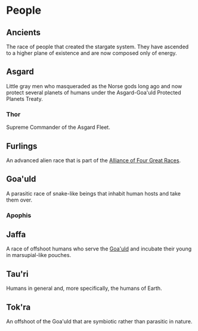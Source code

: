 # People

## Ancients

The race of people that created the stargate system. They have ascended to a higher plane of existence and are now composed only of energy.

## Asgard

Little gray men who masqueraded as the Norse gods long ago and now protect several planets of humans under the Asgard-Goa'uld Protected Planets Treaty.

### Thor

Supreme Commander of the Asgard Fleet.

## Furlings

An advanced alien race that is part of the [Alliance of Four Great Races](http://stargate.wikia.com/wiki/Alliance_of_Four_Great_Races).

## Goa'uld

A parasitic race of snake-like beings that inhabit human hosts and take them over.

### Apophis

## Jaffa

A race of offshoot humans who serve the [Goa'uld](#goauld) and incubate their young in marsupial-like pouches.

## Tau'ri

Humans in general and, more specifically, the humans of Earth.

## Tok'ra

An offshoot of the Goa'uld that are symbiotic rather than parasitic in nature.
